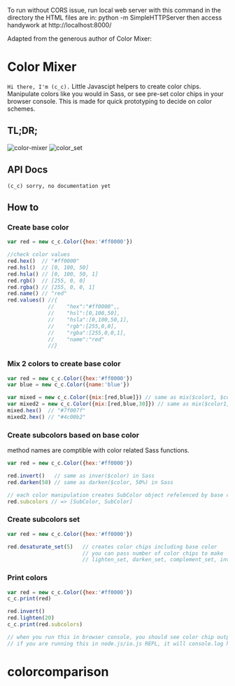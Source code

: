 
To run without CORS issue, run local web server with this command in the directory the HTML files are in:
python -m SimpleHTTPServer
then access handywork at http://localhost:8000/

Adapted from the generous author of Color Mixer:

Color Mixer
===========
``` Hi there, I'm (c_c). ```
Little Javascipt helpers to create color chips.
Manipulate colors like you would in Sass, or see pre-set color chips in your browser console. 
This is made for quick prototyping to decide on color schemes.

## TL;DR;
![color-mixer](https://cloud.githubusercontent.com/assets/4581495/7272473/15a4020c-e8b9-11e4-851a-8546ff2c5536.png)
![color_set](https://cloud.githubusercontent.com/assets/4581495/7272996/8ce8153e-e8bd-11e4-8c40-afc6189e501a.png)

## API Docs
``` (c_c) sorry, no documentation yet ```

## How to
### Create base color
```JavaScript
var red = new c_c.Color({hex:'#ff0000'})

//check color values
red.hex()  // "#ff0000"
red.hsl()  // [0, 100, 50]
red.hsla() // [0, 100, 50, 1]
red.rgb()  // [255, 0, 0]
red.rgba() // [255, 0, 0, 1]
red.name() // "red"
red.values() //{
             //    "hex":"#ff0000",,
             //    "hsl":[0,100,50],
             //    "hsla":[0,100,50,1],
             //    "rgb":[255,0,0],
             //    "rgba":[255,0,0,1],
             //    "name":"red"
             //}
```

### Mix 2 colors to create base color
```JavaScript
var red = new c_c.Color({hex:'#ff0000'})
var blue = new c_c.Color({name:'blue'})

var mixed = new c_c.Color({mix:[red,blue]}) // same as mix($color1, $color2) in Sass
var mixed2 = new c_c.Color({mix:[red,blue,30]}) // same as mix($color1, $color2, 30%) in Sass
mixed.hex()  // "#7f007f"
mixed2.hex() // "#4c00b2"
```

### Create subcolors based on base color
method names are comptible with color related Sass functions.
```JavaScript
var red = new c_c.Color({hex:'#ff0000'})

red.invert()   // same as inver($color) in Sass
red.darken(50) // same as darken($color, 50%) in Sass

// each color manipulation creates SubColor object refelenced by base color object
red.subcolors // => [SubColor, SubColor]
```

### Create subcolors set
```JavaScript
var red = new c_c.Color({hex:'#ff0000'})

red.desaturate_set(5)   // creates color chips including base color
                        // you can pass number of color chips to make
                        // lighten_set, darken_set, complement_set, invert_set, desaturate_set
```

### Print colors
```JavaScript
var red = new c_c.Color({hex:'#ff0000'})
c_c.print(red)

red.invert()
red.lighten(20)
c_c.print(red.subcolors)

// when you run this in browser console, you should see color chip output.
// if you are running this in node.js/io.js REPL, it will console.log hex value.
```
# colorcomparison
